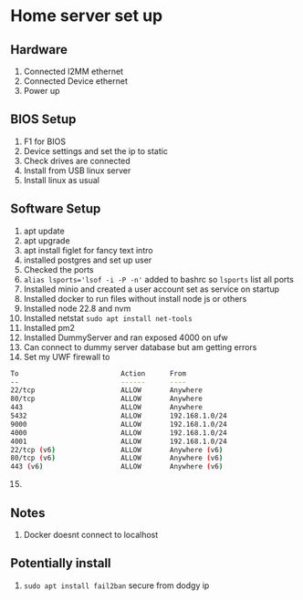 # Home server set up

## Hardware

1. Connected I2MM ethernet
2. Connected Device ethernet
3. Power up

## BIOS Setup

1. F1 for BIOS
2. Device settings and set the ip to static
3. Check drives are connected
4. Install from USB linux server
5. Install linux as usual

## Software Setup

1. apt update
2. apt upgrade
3. apt install figlet for fancy text intro
4. installed postgres and set up user
5. Checked the ports
6. `alias lsports='lsof -i -P -n'` added to bashrc so `lsports` list all ports
7. Installed minio and created a user account set as service on startup
8. Installed docker to run files without install node js or others
9. Installed node 22.8 and nvm
10. Installed netstat `sudo apt install net-tools`
11. Installed pm2
12. Installed DummyServer and ran exposed 4000 on ufw
13. Can connect to dummy server database but am getting errors
14. Set my UWF firewall to

```sh
To                         Action      From
--                         ------      ----
22/tcp                     ALLOW       Anywhere
80/tcp                     ALLOW       Anywhere
443                        ALLOW       Anywhere
5432                       ALLOW       192.168.1.0/24
9000                       ALLOW       192.168.1.0/24
4000                       ALLOW       192.168.1.0/24
4001                       ALLOW       192.168.1.0/24
22/tcp (v6)                ALLOW       Anywhere (v6)
80/tcp (v6)                ALLOW       Anywhere (v6)
443 (v6)                   ALLOW       Anywhere (v6)
```

15.

## Notes

1. Docker doesnt connect to localhost

## Potentially install

1. `sudo apt install fail2ban` secure from dodgy ip
